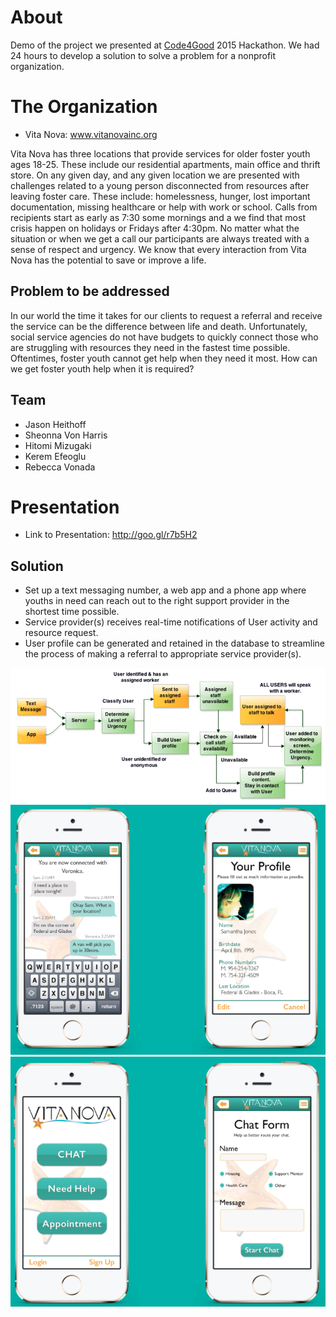 
# About
Demo of the project we presented at [Code4Good](http://code4goodpbc.org/) 2015 Hackathon. We had 24 hours to develop a
 solution to solve a problem for a nonprofit organization.

# The Organization
* Vita Nova: www.vitanovainc.org

Vita Nova has three locations that provide services for older foster youth ages 18-25. These include our residential apartments,
main office and thrift store.
On any given day, and any given location we are presented with challenges related to a young person disconnected from
resources after leaving foster care. These include: homelessness, hunger, lost important documentation, missing healthcare or
help with work or school. Calls from recipients start as early as 7:30 some mornings and a we find that most crisis happen on
holidays or Fridays after 4:30pm.
No matter what the situation or when we get a call our participants are always treated with a sense of respect and urgency. We
know that every interaction from Vita Nova has the potential to save or improve a life.

## Problem to be addressed
In our world the time it takes for our clients to request a referral and receive the service can be the difference between life and
death. Unfortunately, social service agencies do not have budgets to quickly connect those who are struggling with resources
they need in the fastest time possible. Oftentimes, foster youth cannot get help when they need it most. How can we get foster
youth help when it is required?

## Team
* Jason Heithoff
* Sheonna Von Harris
* Hitomi Mizugaki
* Kerem Efeoglu
* Rebecca Vonada

# Presentation
* Link to Presentation: http://goo.gl/r7b5H2

## Solution
* Set up a text messaging number, a web app and a phone app where youths in need can reach out to the right support provider in the shortest time possible.
* Service provider(s) receives real-time notifications of User activity and resource request.
* User profile can be generated and retained in the database to streamline the process of making a referral to appropriate service provider(s).

![Design Workflow](https://raw.githubusercontent.com/HybridProgrammer/code4good/master/img/HowItWorks.png)
![Mockups](https://raw.githubusercontent.com/HybridProgrammer/code4good/master/img/screenshot1.png)
![Mockups](https://raw.githubusercontent.com/HybridProgrammer/code4good/master/img/screenshot2.png)

